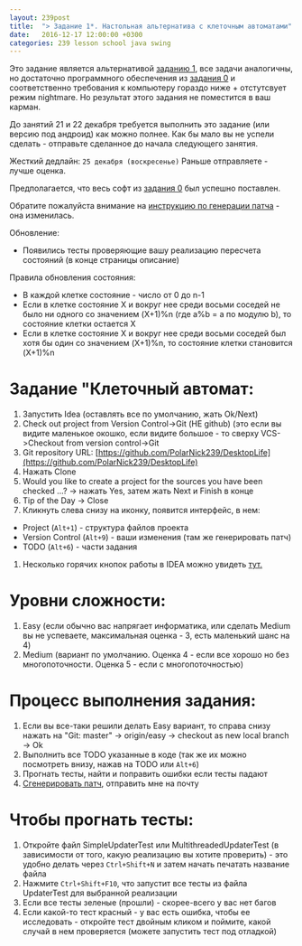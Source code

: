 ```yaml
---
layout: 239post
title:  "> Задание 1*. Настольная альтернатива с клеточным автоматами"
date:   2016-12-17 12:00:00 +0300
categories: 239 lesson school java swing
---
```


Это задание является альтернативой [заданию 1](/lessons/239/lesson/school/android/java/2016/12/14/android-life.html), все задачи аналогичны, но достаточно программного обеспечения из [задания 0](/lessons/239/lesson/school/java/2016/12/10/Java.html) и соответственно требования к компьютеру гораздо ниже + отстутсвует режим nightmare. Но результат этого задания не поместится в ваш карман.

До занятий 21 и 22 декабря требуется выполнить это задание (или версию под андроид) как можно полнее. Как бы мало вы не успели сделать - отправьте сделанное до начала следующего занятия.

Жесткий дедлайн: `25 декабря (воскресенье)` Раньше отправляете - лучше оценка.

Предполагается, что весь софт из [задания 0](/lessons/239/lesson/school/java/2016/12/10/Java.html) был успешно поставлен.

Обратите пожалуйста внимание на [инструкцию по генерации патча](/lessons/239/lesson/school/1703/05/16/Patch.html) - она изменилась.

Обновление:

 - Появились тесты проверяющие вашу реализацию пересчета состояний (в конце страницы описание)

Правила обновления состояния:

 - В каждой клетке состояние - число от 0 до n-1
 - Если в клетке состояние X и вокруг нее среди восьми соседей не было ни одного со значением (X+1)%n (где a%b = a по модулю b), то состояние клетки остается X
 - Если в клетке состояние X и вокруг нее среди восьми соседей был хотя бы один со значением (X+1)%n, то состояние клетки становится (X+1)%n

Задание "Клеточный автомат:
===========================
1. Запустить Idea (оставлять все по умолчанию, жать Ok/Next)
1. Check out project from Version Control->Git (НЕ github) (это если вы видите маленькое окошко, если видите большое - то сверху VCS->Checkout from version control->Git
1. Git repository URL: [https://github.com/PolarNick239/DesktopLife](https://github.com/PolarNick239/DesktopLife)
1. Нажать Clone
1. Would you like to create a project for the sources you have been checked ...? -> нажать Yes, затем жать Next и Finish в конце
1. Tip of the Day -> Close
1. Кликнуть слева снизу на иконку, появится интерфейс, в нем:
 - Project (`Alt+1`) - структура файлов проекта
 - Version Control (`Alt+9`) - ваши изменения (там же генерировать патч)
 - TODO (`Alt+6`) - части задания
1. Несколько горячих кнопок работы в IDEA можно увидеть [тут.](/lessons/239/lesson/school/1914/08/18/IDEA-hotkeys.html)

Уровни сложности:
=================
1. Easy (если обычно вас напрягает информатика, или сделать Medium вы не успеваете, максимальная оценка - 3, есть маленький шанс на 4)
1. Medium (вариант по умолчанию. Оценка 4 - если все хорошо но без многопоточности. Оценка 5 - если с многопоточностью)

Процесс выполнения задания:
===========================
1. Если вы все-таки решили делать Easy вариант, то справа снизу нажать на "Git: master" -> origin/easy -> checkout as new local branch -> Ok
3. Выполнить все TODO указанные в коде (так же их можно посмотреть внизу, нажав на TODO или `Alt+6`)
4. Прогнать тесты, найти и поправить ошибки если тесты падают
6. [Сгенерировать патч](/lessons/239/lesson/school/1703/05/16/Patch.html), отправить мне на почту

Чтобы прогнать тесты:
=====================
1. Откройте файл SimpleUpdaterTest или MultithreadedUpdaterTest (в зависимости от того, какую реализацию вы хотите проверить) - это удобно делать через `Ctrl+Shift+N` и затем начать печатать название файла
1. Нажмите `Ctrl+Shift+F10`, что запустит все тесты из файла UpdaterTest для выбранной реализации
1. Если все тесты зеленые (прошли) - скорее-всего у вас нет багов
1. Если какой-то тест красный - у вас есть ошибка, чтобы ее исследовать - откройте тест двойным кликом и поймите, какой случай в нем проверяется (можете запустить тест под отладкой)
